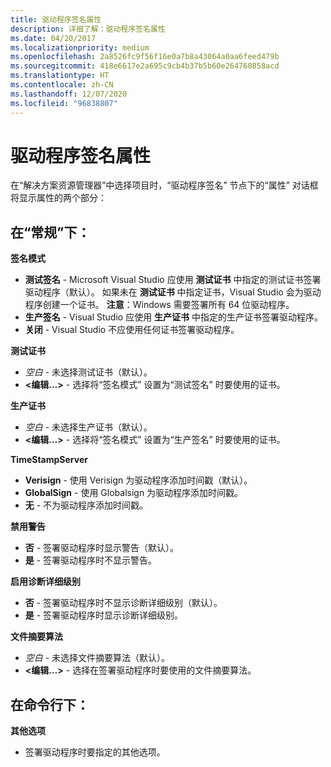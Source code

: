 ```yaml
---
title: 驱动程序签名属性
description: 详细了解：驱动程序签名属性
ms.date: 04/20/2017
ms.localizationpriority: medium
ms.openlocfilehash: 2a8526fc9f56f16e0a7b8a43064a0aa6feed479b
ms.sourcegitcommit: 418e6617e2a695c9cb4b37b5b60e264760858acd
ms.translationtype: HT
ms.contentlocale: zh-CN
ms.lasthandoff: 12/07/2020
ms.locfileid: "96838807"
---
```

# <a name="driver-signing-properties"></a>驱动程序签名属性

在“解决方案资源管理器”中选择项目时，“驱动程序签名”  节点下的“属性”  对话框将显示属性的两个部分：

## <a name="span-idunder_general_spanspan-idunder_general_spanspan-idunder_general_spanunder-general"></a><span id="Under_General_"></span><span id="under_general_"></span><span id="UNDER_GENERAL_"></span>在“常规”下：


**签名模式**

-   **测试签名** - Microsoft Visual Studio 应使用 **测试证书** 中指定的测试证书签署驱动程序（默认）。 如果未在 **测试证书** 中指定证书，Visual Studio 会为驱动程序创建一个证书。 **注意**：Windows 需要签署所有 64 位驱动程序。
-   **生产签名** - Visual Studio 应使用 **生产证书** 中指定的生产证书签署驱动程序。
-   **关闭** - Visual Studio 不应使用任何证书签署驱动程序。

**测试证书**

-   *空白* - 未选择测试证书（默认）。
-   **&lt;编辑…&gt;** - 选择将“签名模式”  设置为“测试签名”  时要使用的证书。

**生产证书**

-   *空白* - 未选择生产证书（默认）。
-   **&lt;编辑…&gt;** - 选择将“签名模式”  设置为“生产签名”  时要使用的证书。

**TimeStampServer**

-   **Verisign** - 使用 Verisign 为驱动程序添加时间戳（默认）。
-   **GlobalSign** - 使用 Globalsign 为驱动程序添加时间戳。
-   **无** - 不为驱动程序添加时间戳。

**禁用警告**

-   **否** - 签署驱动程序时显示警告（默认）。
-   **是** - 签署驱动程序时不显示警告。

**启用诊断详细级别**

-   **否** - 签署驱动程序时不显示诊断详细级别（默认）。
-   **是** - 签署驱动程序时显示诊断详细级别。

**文件摘要算法**

-   *空白* - 未选择文件摘要算法（默认）。
-   **&lt;编辑…&gt;** - 选择在签署驱动程序时要使用的文件摘要算法。

## <a name="span-idunder_command_line_spanspan-idunder_command_line_spanspan-idunder_command_line_spanunder-command-line"></a><span id="Under_Command_Line_"></span><span id="under_command_line_"></span><span id="UNDER_COMMAND_LINE_"></span>在命令行下：


**其他选项**

-   签署驱动程序时要指定的其他选项。

 

 





